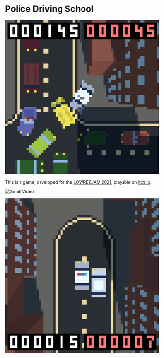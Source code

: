 # Police Driving School

![Screenshot1](Screenshot1.png)

This is a game, developed for the [LOWREZJAM 2021](https://itch.io/jam/lowrezjam-2021), playable on [itch.io](https://skosnowich.itch.io/lowrezjam-2021).

![Small Video](https://streamable.com/2z61wi)

![Screenshot2](Screenshot2.png)

